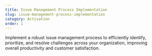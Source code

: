 ```yaml
---
title: Issue Management Process Implementation
slug: issue-management-process-implementation
category: Activation
order: 1
---
```

Implement a robust issue management process to efficiently identify, prioritize, and resolve challenges across your organization, improving overall productivity and customer satisfaction.
